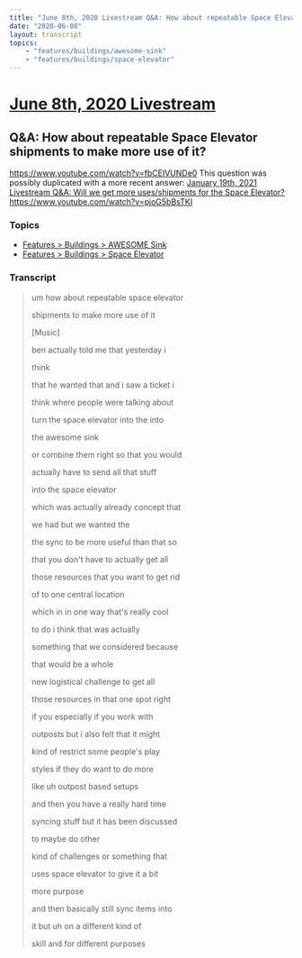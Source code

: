 ```yaml
---
title: "June 8th, 2020 Livestream Q&A: How about repeatable Space Elevator shipments to make more use of it?"
date: "2020-06-08"
layout: transcript
topics:
    - "features/buildings/awesome-sink"
    - "features/buildings/space-elevator"
---
```

# [June 8th, 2020 Livestream](../2020-06-08.md)
## Q&A: How about repeatable Space Elevator shipments to make more use of it?
https://www.youtube.com/watch?v=fbCEIVUNDe0
This question was possibly duplicated with a more recent answer: [January 19th, 2021 Livestream Q&A: Will we get more uses/shipments for the Space Elevator?](./yt-pjoG5bBsTKI.md) https://www.youtube.com/watch?v=pjoG5bBsTKI


### Topics
* [Features > Buildings > AWESOME Sink](../topics/features/buildings/awesome-sink.md)
* [Features > Buildings > Space Elevator](../topics/features/buildings/space-elevator.md)

### Transcript

> um how about repeatable space elevator
>
> shipments to make more use of it
>
> [Music]
>
> ben actually told me that yesterday i
>
> think
>
> that he wanted that and i saw a ticket i
>
> think where people were talking about
>
> turn the space elevator into the into
>
> the awesome sink
>
> or combine them right so that you would
>
> actually have to send all that stuff
>
> into the space elevator
>
> which was actually already concept that
>
> we had but we wanted the
>
> the sync to be more useful than that so
>
> that you don't have to actually get all
>
> those resources that you want to get rid
>
> of to one central location
>
> which in in one way that's really cool
>
> to do i think that was actually
>
> something that we considered because
>
> that would be a whole
>
> new logistical challenge to get all
>
> those resources in that one spot right
>
> if you especially if you work with
>
> outposts but i also felt that it might
>
> kind of restrict some people's play
>
> styles if they do want to do more
>
> like uh outpost based setups
>
> and then you have a really hard time
>
> syncing stuff but it has been discussed
>
> to maybe do other
>
> kind of challenges or something that
>
> uses space elevator to give it a bit
>
> more purpose
>
> and then basically still sync items into
>
> it but uh on a different kind of
>
> skill and for different purposes
